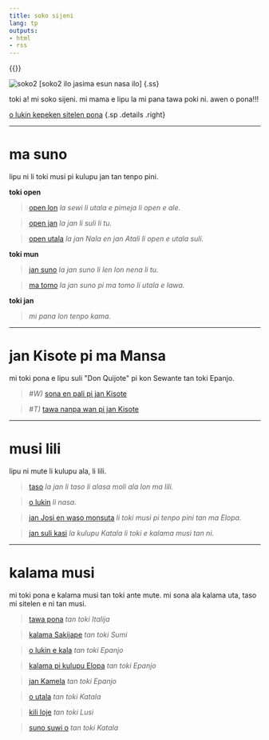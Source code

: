 ```yaml
---
title: soko sijeni
lang: tp
outputs:
- html
- rss
---
```


{{<rss link="/tp/index.xml">}}

![soko2 [soko2 ilo jasima esun nasa ilo]](/media/ss.png)
{.ss}

toki a! mi soko sijeni. mi mama e lipu la mi pana tawa poki ni. awen o pona!!!

[o lukin kepeken sitelen pona](/sp)
{.sp .details .right}

---

# **ma suno**

lipu ni li toki musi pi kulupu jan tan tenpo pini.

**toki open**

> [open lon](open-lon) _la sewi li utala e pimeja li open e ale._

> [open jan](open-jan) _la jan li suli li tu._

> [open utala](open-utala) _la jan Nala en jan Atali li open e utala suli._

**toki mun**

> [jan suno](jan-suno) _la jan suno li len lon nena li tu._

> [ma tomo](ma-tomo) _la jan suno pi ma tomo li utala e lawa._

**toki jan**

> _mi pana lon tenpo kama._

---

# **jan Kisote pi ma Mansa**

mi toki pona e lipu suli "Don Quijote" pi kon Sewante tan toki Epanjo.

> _#W)_ [sona en pali pi jan Kisote](jan-kisote-1)

> _#T)_ [tawa nanpa wan pi jan Kisote](jan-kisote-2)

---

# **musi lili**

lipu ni mute li kulupu ala, li lili.  

> [taso](taso) _la jan li taso li alasa moli ala lon ma lili._

> [o lukin](o-lukin) _li nasa._

> [jan Josi en waso monsuta](jan-josi-en-waso-monsuta) _li toki musi pi tenpo pini tan ma Elopa._

> [jan suli kasi](jan-suli) _la kulupu Katala li toki e kalama musi tan ni._

---

# **kalama musi**

mi toki pona e kalama musi tan toki ante mute. mi sona ala kalama uta, taso mi sitelen e ni tan musi.

> [tawa pona](tawa-pona) _tan toki Italija_

> [kalama Sakijape](kalama-sakijape) _tan toki Sumi_

> [o lukin e kala](kala) _tan toki Epanjo_

> [kalama pi kulupu Elopa](elopa) _tan toki Epanjo_

> [jan Kamela](jan-kamela) _tan toki Epanjo_

> [o utala](o-utala) _tan toki Katala_

> [kili loje](kili-loje) _tan toki Lusi_

> [suno suwi o](suno) _tan toki Katala_